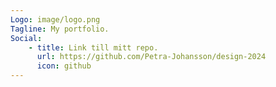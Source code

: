 ```yaml
---
Logo: image/logo.png
Tagline: My portfolio.
Social:
    - title: Link till mitt repo.
      url: https://github.com/Petra-Johansson/design-2024
      icon: github
---
```

